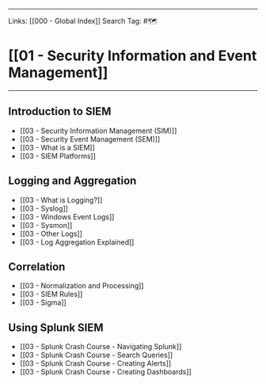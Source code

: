 ___
Links: [[000 - Global Index]]
Search Tag: #🗺 

# [[01 - Security Information and Event Management]]
***

## Introduction to SIEM

- [[03 - Security Information Management (SIM)]]
- [[03 - Security Event Management (SEM)]]
- [[03 - What is a SIEM]]
- [[03 - SIEM Platforms]]

## Logging and Aggregation

- [[03 - What is Logging?]]
- [[03 - Syslog]]
- [[03 - Windows Event Logs]]
- [[03 - Sysmon]]
- [[03 - Other Logs]]
- [[03 - Log Aggregation Explained]]

## Correlation

- [[03 - Normalization and Processing]]
- [[03 - SIEM Rules]]
- [[03 - Sigma]]

## Using Splunk SIEM

- [[03 - Splunk Crash Course - Navigating Splunk]]
- [[03 - Splunk Crash Course - Search Queries]]
- [[03 - Splunk Crash Course - Creating Alerts]]
- [[03 - Splunk Crash Course - Creating Dashboards]]